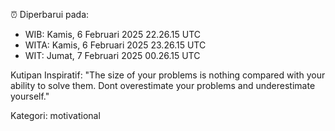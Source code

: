 ⏰ Diperbarui pada:
- WIB: Kamis, 6 Februari 2025 22.26.15 UTC
- WITA: Kamis, 6 Februari 2025 23.26.15 UTC
- WIT: Jumat, 7 Februari 2025 00.26.15 UTC

Kutipan Inspiratif:
"The size of your problems is nothing compared with your ability to solve them. Dont overestimate your problems and underestimate yourself."


Kategori: motivational

